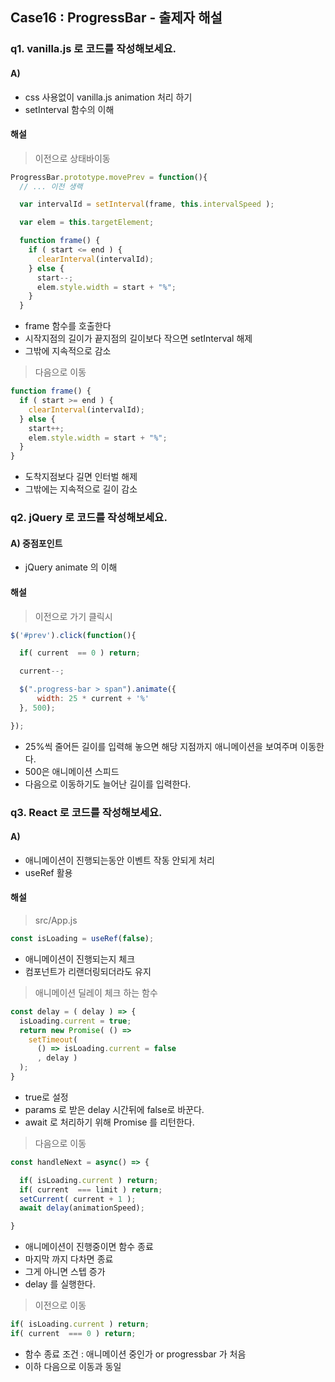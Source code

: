 ## Case16 : ProgressBar - 출제자 해설

### q1. vanilla.js 로 코드를 작성해보세요.

#### A)

- css 사용없이 vanilla.js animation 처리 하기
- setInterval 함수의 이해


#### 해설

> 이전으로 상태바이동

```js
ProgressBar.prototype.movePrev = function(){
  // ... 이전 생랙

  var intervalId = setInterval(frame, this.intervalSpeed );

  var elem = this.targetElement;

  function frame() {
    if ( start <= end ) {
      clearInterval(intervalId);
    } else {
      start--;
      elem.style.width = start + "%";
    }
  }

```
- frame 함수를 호출한다
- 시작지점의 길이가 끝지점의 길이보다 작으면 setInterval 해제
- 그밖에 지속적으로 감소

> 다음으로 이동

```js
function frame() {
  if ( start >= end ) {
    clearInterval(intervalId);
  } else {
    start++;
    elem.style.width = start + "%";
  }
}
```
- 도착지점보다 길면 인터벌 해제
- 그밖에는 지속적으로 길이 감소


### q2. jQuery 로 코드를 작성해보세요.  

#### A) 중점포인트

- jQuery animate 의 이해


#### 해설
> 이전으로 가기 클릭시
```js
$('#prev').click(function(){

  if( current  == 0 ) return;

  current--;

  $(".progress-bar > span").animate({
      width: 25 * current + '%'
  }, 500);

});
```
- 25%씩 줄어든 길이를 입력해 놓으면 해당 지점까지 애니메이션을 보여주며 이동한다.
- 500은 애니메이션 스피드
- 다음으로 이동하기도 늘어난 길이를 입력한다.

### q3. React 로 코드를 작성해보세요.


#### A)

- 애니메이션이 진행되는동안 이벤트 작동 안되게 처리
- useRef 활용

#### 해설

> src/App.js

```js
const isLoading = useRef(false);

```  
- 애니메이션이 진행되는지 체크
- 컴포넌트가 리랜더링되더라도 유지

> 애니메이션 딜레이 체크 하는 함수
```js
const delay = ( delay ) => {
  isLoading.current = true;
  return new Promise( () => 
    setTimeout( 
      () => isLoading.current = false
      , delay ) 
  );
}
```
- true로 설정
- params 로 받은 delay 시간뒤에 false로 바꾼다.
- await 로 처리하기 위해 Promise 를 리턴한다.

> 다음으로 이동
```js
const handleNext = async() => {

  if( isLoading.current ) return;
  if( current  === limit ) return;
  setCurrent( current + 1 );
  await delay(animationSpeed);

}
```
- 애니메이션이 진행중이면 함수 종료
- 마지막 까지 다차면 종료
- 그게 아니면 스텝 증가
- delay 를 실행한다.

> 이전으로 이동
```js
if( isLoading.current ) return;
if( current  === 0 ) return;
```
- 함수 종료 조건 : 애니메이션 중인가 or progressbar 가 처음
- 이하 다음으로 이동과 동일
